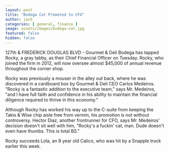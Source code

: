 ```yaml
---
layout: post
title: "Bodega Cat Promoted to CFO"
author: jack
categories: [ general, finance ]
image: assets/images/bodega-cat.jpg
featured: false
hidden: false
---
```


127th & FREDERICK DOUGLAS BLVD - Gourmet & Deli Bodega has tapped Rocky, a gray tabby, as their Chief Financial Officer on Tuesday. Rocky, who joined the firm in 2012, will now oversee almost $45,000 of annual revenue throughout the corner shop.

Rocky was previously a mouser in the alley out back, where he was discovered in a cardboard box by  Gourmet & Deli CEO Carlos Medeiros. "Rocky is a fantastic addition to the executive team," says Mr. Medeiros, "and I have full faith and confidence in his ability to maintain the financial diligence required to thrive in this economy." 

Although Rocky has worked his way up to the C-suite from keeping the Takis & Wise chip aisle free from vermin, his promotion is not without controversy. Hector Diaz, another frontrunner for CFO, says Mr. Medeiros' decision doesn't sit well with him, "Rocky's a fuckin' cat, man. Dude doesn't even have thumbs. This is total BS."

Rocky succeeds Lola, an 8 year old Calico, who was hit by a Snapple truck earlier this week.
